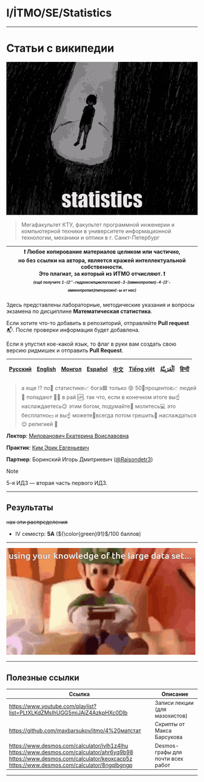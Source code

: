 # I/İTMO/SE/Statistics

---

# Статьи с википедии
![statistics](/img/gifs/statistics-omori.gif)
> Мегафакультет КТУ, факультет программной инженерии и компьютерной техники в университете информационной технологии, механики и оптики в г. Санкт-Петербург

| :exclamation: <b>Любое копирование материалов целиком или частично,<br>но без ссылки на автора, является кражей интеллектуальной собственности.<br>Это плагиат, за который из ИТМО отчисляют.</b> :exclamation:<br><sub><sup><i>(ещё получите 1-(2’’-гидроксилциклогексил)-3-[аминопропил]-4-[3’-аминопропил]пиперазин)-ы от нас)</sup></sub></b> |
|---------------------------------------------------------------------------------------------------------------------------------------------------------------------------------------------------------------------------------------------------------------------------------------------------------------------------------------------------|

Здесь представлены лабораторные, методические указания и вопросы экзамена по дисциплине **Математическая статистика**.

Если хотите что-то добавить в репозиторий, отправляйте **Pull request** :mailbox_with_mail:. После проверки информация будет добавлена.

Если я упустил кое-какой язык, то флаг в руки вам создать свою версию ридмишек и отправить **Pull Request**.

| [<strong>Русский</strong>](https://github.com/XVIIStarPlatinum/itmo/blob/master/Software%20Engineering/README.md) | [<strong>English</strong>](https://github.com/XVIIStarPlatinum/itmo/blob/master/Software%20Engineering/.docs/README_EN.md) | [<strong>Монгол</strong>](https://github.com/XVIIStarPlatinum/itmo/blob/master/Software%20Engineering/.docs/README_MN.md) | [<strong>Español</strong>](https://github.com/XVIIStarPlatinum/itmo/blob/master/Software%20Engineering/.docs/README_ES.md) | [<strong>中文</strong>](https://github.com/XVIIStarPlatinum/itmo/blob/master/Software%20Engineering/.docs/README_CN.md) | [<strong>Tiếng việt</strong>](https://github.com/XVIIStarPlatinum/itmo/blob/master/Software%20Engineering/.docs/README_VN.md) | [<strong><p dir="rtl" lang="ar">اَلْعَرَبِيَّةُ</p></strong>](https://github.com/XVIIStarPlatinum/itmo/blob/master/Software%20Engineering/.docs/README_AR.md) | [<strong>हिन्दी</strong>](https://github.com/XVIIStarPlatinum/itmo/blob/master/Software%20Engineering/.docs/README_IN.md) |
|-------------------------------------------------------------------------------------------------------------------|----------------------------------------------------------------------------------------------------------------------------|---------------------------------------------------------------------------------------------------------------------------|----------------------------------------------------------------------------------------------------------------------------|-----------------------------------------------------------------------------------------------------------------------|-------------------------------------------------------------------------------------------------------------------------------|---------------------------------------------------------------------------------------------------------------------------------------------------------------|---------------------------------------------------------------------------------------------------------------------------|
> а еще ⁉️ по🧐 статистике📈 бога🟩 только 😰 50🤏процентов📈 людей 🤼 попадают 🚶🏻 в рай 🆙. так что, если в конечном итоге вы☝️ наслаждаетесь😌 этим богом, подумайте🤔 молитесь💻 это бесплатно💵 и вы☝️ можете🥫всегда потом грешить🧐 наслаждаться😌 религией 🙏

**Лектор**: [Милованович Екатерина Воиславовна](https://my.itmo.ru/persons/106026)

**Практик**: [Ким Эрик Евгеньевич](https://t.me/ricskrt)

**Партнер**: Боринский Игорь Дмитриевич ([@Raisondetr3](https://github.com/Raisondetr3))
> [!NOTE]
> 5-я ИДЗ — вторая часть первого ИДЗ.
---
## Результаты
<s>нах эти распределения</s>
- IV семестр: **5A** (${\color{green}91}$/100 баллов)
---
![dataset](/img/gifs/large-data-set-maths-a-level.gif)

---
## Полезные ссылки <a name="links"></a>
| Ссылка                                                                                                                                                                                       | Описание                          |
|----------------------------------------------------------------------------------------------------------------------------------------------------------------------------------------------|-----------------------------------|
| https://www.youtube.com/playlist?list=PLtXLKdZMsIhUGG5miJAjZ4AzkpHXc0DIb                                                                                                                     | Записи лекции (для мазохистов)    |
| https://github.com/maxbarsukov/itmo/4%20матстат                                                                                                                                              | Скрипты от Макса Барсукова        |
| https://www.desmos.com/calculator/ivlh1z4lhu<br>https://www.desmos.com/calculator/ahr6yq9b98<br>https://www.desmos.com/calculator/keoxcacp5z<br>https://www.desmos.com/calculator/8ngqlbgngp | Desmos-графы для почти всех работ |

---